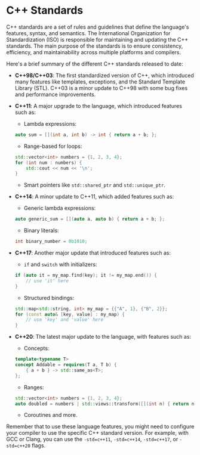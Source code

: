 # C++ Standards

C++ standards are a set of rules and guidelines that define the language's features, syntax, and semantics. The International Organization for Standardization (ISO) is responsible for maintaining and updating the C++ standards. The main purpose of the standards is to ensure consistency, efficiency, and maintainability across multiple platforms and compilers.

Here's a brief summary of the different C++ standards released to date:

- **C++98/C++03**: The first standardized version of C++, which introduced many features like templates, exceptions, and the Standard Template Library (STL). C++03 is a minor update to C++98 with some bug fixes and performance improvements.

- **C++11**: A major upgrade to the language, which introduced features such as:
   - Lambda expressions:
   ```cpp
   auto sum = [](int a, int b) -> int { return a + b; };
   ```
   - Range-based for loops:
   ```cpp
   std::vector<int> numbers = {1, 2, 3, 4};
   for (int num : numbers) {
       std::cout << num << '\n';
   }
   ```
   - Smart pointers like `std::shared_ptr` and `std::unique_ptr`.
 
- **C++14**: A minor update to C++11, which added features such as:
   - Generic lambda expressions:
   ```cpp
   auto generic_sum = [](auto a, auto b) { return a + b; };
   ```
   - Binary literals:
   ```cpp
   int binary_number = 0b1010;
   ```

- **C++17**: Another major update that introduced features such as:
   - `if` and `switch` with initializers:
   ```cpp
   if (auto it = my_map.find(key); it != my_map.end()) {
       // use 'it' here
   }
   ```
   - Structured bindings:
   ```cpp
   std::map<std::string, int> my_map = {{"A", 1}, {"B", 2}};
   for (const auto& [key, value] : my_map) {
       // use 'key' and 'value' here
   }
   ```
  
- **C++20**: The latest major update to the language, with features such as:
   - Concepts:
   ```cpp
   template<typename T>
   concept Addable = requires(T a, T b) {
       { a + b } -> std::same_as<T>;
   };
   ```
   - Ranges:
   ```cpp
   std::vector<int> numbers = {1, 2, 3, 4};
   auto doubled = numbers | std::views::transform([](int n) { return n * 2; });
   ```
   - Coroutines and more.

Remember that to use these language features, you might need to configure your compiler to use the specific C++ standard version. For example, with GCC or Clang, you can use the `-std=c++11`, `-std=c++14`, `-std=c++17`, or `-std=c++20` flags.